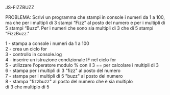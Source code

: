 JS-FIZZBUZZ

PROBLEMA: Scrivi un programma che stampi in console i 
numeri da 1 a 100, ma che per i multipli di 3 stampi “Fizz”
al posto del numero e per i multipli di 5 stampi “Buzz”. Per
i numeri che sono sia multipli di 3 che di 5 stampi “FizzBuzz."

1 - stampa a console i numeri da 1 a 100<br>
2 - crea un ciclo for<br>
3 - controllo in console.log<br>
4 - inserire un istruzione condizionale IF nel ciclo for<br>
5 - utilizzare l'operatore modulo % con il 3 == per calcolare i multipli di 3<br>
6 - stampa per i multipli di 3 "fizz" al posto del numero<br>
7 - stampa per i multipli di 5 "buzz" al posto del numero<br>
8 - stampa "fizzbuzz" al posto del numero che è sia multiplo<br>
    di 3 che multiplo di 5  

